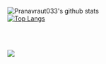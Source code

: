 <div style="display:flex;flex-direction:column;justity-items:center">

![Pranavraut033's github stats](https://github-readme-stats.vercel.app/api?username=pranavraut033&show_icons=true&theme=dracula) 
<br/>
[![Top Langs](https://github-readme-stats.vercel.app/api/top-langs/?username=pranavraut033&layout=compact)](https://github.com/anuraghazra/github-readme-stats)
  
</div>
<br/>
<br/>
 
 ![](https://komarev.com/ghpvc/?username=pranavraut033&color=lightgrey)
 
<!--
**Pranavraut033/pranavraut033** is a ✨ _special_ ✨ repository because its `README.md` (this file) appears on your GitHub profile.

Here are some ideas to get you started:

- 🔭 I’m currently working on ...
- 🌱 I’m currently learning ...
- 👯 I’m looking to collaborate on ...
- 🤔 I’m looking for help with ...
- 💬 Ask me about ...
- 📫 How to reach me: ...
- 😄 Pronouns: ...
- ⚡ Fun fact: ...
-->
